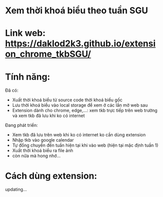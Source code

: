# Xem thời khoá biểu theo tuần SGU
# Link web: https://daklod2k3.github.io/extension_chrome_tkbSGU/
# Tính năng:
Đã có:
- Xuất thời khoá biểu từ source code thời khoá biểu gốc
- Lưu thời khoá biểu vào local storage để xem ở các lần mở web sau
- Extension dành cho chrome, edge,...: xem tkb trực tiếp trên web trường và xem tkb đã lưu khi ko có internet

Đang phát triển:
- Xem tkb đã lưu trên web khi ko có internet ko cần dùng extension
- Nhập tkb vào google calendar
- Tự đổng chuyển đến tuần hiện tại khi vào web (hiện tại mặc định tuần 1)
- Xuất thời khoá biểu ra file ảnh
- còn nữa mà hong nhớ...
# Cách dùng extension: 
updating...
